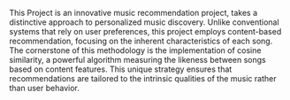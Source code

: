 This Project is an innovative music recommendation project, takes a distinctive approach to personalized music discovery.
Unlike conventional systems that rely on user preferences, this project employs content-based recommendation, focusing on the inherent characteristics of each song.
The cornerstone of this methodology is the implementation of cosine similarity, a powerful algorithm measuring the likeness between songs based on content features. 
This unique strategy ensures that recommendations are tailored to the intrinsic qualities of the music rather than user behavior.
